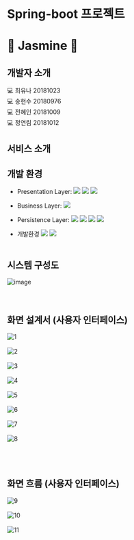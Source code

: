 # Spring-boot 프로젝트
# 🔮 Jasmine 🔮

## 개발자 소개
💻 최유나 20181023 </br>
💻 송현수 20180976 </br>
💻 전혜인 20181009 </br>
💻 정연림 20181012 </br>

## 서비스 소개


## 개발 환경
<span>
 
 - Presentation Layer: <img src="https://img.shields.io/badge/JavaScript-F7DF1E?style=flat-square&logo=JavaScript&logoColor=white"/>  <img src="https://img.shields.io/badge/CSS3-1572B6?style=flat-square&logo=css3&logoColor=white"/>
  <img src="https://img.shields.io/badge/HTML5-E34F26?style=flat-square&logo=HTML5&logoColor=white"/> </br>
 
- Business Layer:
 <img src="https://img.shields.io/badge/Java-007396?style=flat-square&logo=Java&logoColor=white"/>  </br>

- Persistence Layer:
  <img src="https://img.shields.io/badge/SpringBoot-6DB33F?style=flat-square&logo=SpringBoot&logoColor=white"/> 
  <img src="https://img.shields.io/badge/SQL-CC2927?style=flat-square&logo=SpringBoot&logoColor=white"/> 
  <img src="https://img.shields.io/badge/MyBatis-6100A5?style=flat-square&logo=SpringBoot&logoColor=white"/> 
  <img src="https://img.shields.io/badge/Tiles-000000?style=flat-square&logo=Tile&logoColor=white"/> 
  
- 개발환경 
  <img src="https://img.shields.io/badge/Eclipse IDE-2C2255?style=flat-square&logo=Eclipse IDE&logoColor=white"/>
  <img src="https://img.shields.io/badge/GitHub-181717.svg?&style=flat-square&logo=GitHub&logoColor=white"/>
</span></br></br>

## 시스템 구성도
![image](https://user-images.githubusercontent.com/84562885/169326220-04dc9ea0-1824-415c-b471-c3bdc3a8d236.png) </br></br></br>

## 화면 설계서 (사용자 인터페이스)
![1](https://user-images.githubusercontent.com/84562885/169333301-4172a7b0-7186-4f58-abcb-d3f451ebecc8.PNG) </br></br>
![2](https://user-images.githubusercontent.com/84562885/169333316-11e184ee-28c5-4c24-82fd-f01a3ea576a9.PNG) </br></br>
![3](https://user-images.githubusercontent.com/84562885/169333321-1de85f6d-a906-405b-8c32-ce958022d94f.PNG) </br></br>
![4](https://user-images.githubusercontent.com/84562885/169333327-f1000aa6-9ebf-4e91-8acb-d78131afc23a.PNG) </br></br>
![5](https://user-images.githubusercontent.com/84562885/169333329-1d263255-455f-49a7-bded-0a07c39f3d76.PNG) </br></br>
![6](https://user-images.githubusercontent.com/84562885/169333340-58369577-5c19-4d01-a548-c94835b46ed9.PNG) </br></br>
![7](https://user-images.githubusercontent.com/84562885/169333343-4fcb1c4c-3f1e-4024-8630-ea38c646ef03.PNG) </br></br>
![8](https://user-images.githubusercontent.com/84562885/169333349-0db95876-a970-4551-bcd6-dea86ab67e76.PNG) </br></br></br></br>


## 화면 흐름 (사용자 인터페이스)
![9](https://user-images.githubusercontent.com/84562885/169333352-218818a2-c495-48e1-a93b-c0269deeb7f5.PNG) </br></br>
![10](https://user-images.githubusercontent.com/84562885/169333359-e4c50870-d160-4174-a8b1-05b7f943ed93.PNG) </br></br>
![11](https://user-images.githubusercontent.com/84562885/169333364-e6a51bf4-27fb-48cf-824c-bfd391559434.PNG) </br></br>


